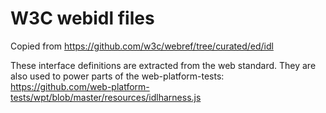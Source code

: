 # W3C webidl files

Copied from https://github.com/w3c/webref/tree/curated/ed/idl

These interface definitions are extracted from the web standard.
They are also used to power parts of the web-platform-tests: https://github.com/web-platform-tests/wpt/blob/master/resources/idlharness.js
